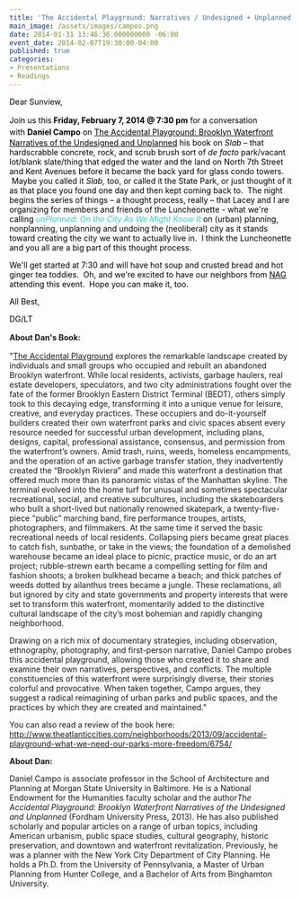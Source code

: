 ```yaml
---
title: 'The Accidental Playground: Narratives / Undesigned + Unplanned'
main_image: /assets/images/campos.png
date: 2014-01-31 13:46:36.000000000 -06:00
event_date: 2014-02-07T19:30:00-04:00
published: true
categories:
- Presentations
- Readings
---
```

<p><span style="color: #000000;">Dear Sunview,</span></p>
<p><span style="color: #000000;"><span style="line-height: 1.5em;">Join us this<strong> Friday, February 7, 2014 @ 7:30 pm</strong> for a conversation with <strong>Daniel Campo</strong> on </span><span style="text-decoration: underline;"><a href="http://www.amazon.com/Accidental-Playground-Waterfront-Narratives-Undesigned/dp/0823251861/ref=sr_1_1?s=books&amp;ie=UTF8&amp;qid=1391097916&amp;sr=1-1"><span style="color: #000000; text-decoration: underline;">The Accidental Playground: Brooklyn Waterfront Narratives of the Undesigned and Unplanned</span></a></span> his book on <em>Slab</em> – that hardscrabble concrete, rock, and scrub brush sort of <i>de facto</i> park/vacant lot/blank slate/thing that edged the water and the land on North 7th Street and Kent Avenues before it became the back yard for glass condo towers.  Maybe you called it <em>Slab, </em>too, or called it the State Park, or just thought of it as that place you found one day and then kept coming back to.  The night begins the series of things – a thought process, really – that Lacey and I are organizing for members and friends of the Luncheonette - what we're calling<em><span style="color: #33cccc;"> unPlanned: On the City As We Might Know It</span> </em>on (urban) planning, nonplanning, unplanning and undoing the (neoliberal) city as it stands toward creating the city we want to actually live in.  I think the Luncheonette and you all are a big part of this thought process.</span></p>
<p><span style="color: #000000;">We'll get started at 7:30 and will have hot soup and crusted bread and hot ginger tea toddies.  Oh, and we're excited to have our neighbors from <a href="http://nag-brooklyn.org/"><span style="color: #000000;">NAG</span></a> attending this event.  Hope you can make it, too.</span></p>
<p><span style="color: #000000;">All Best,</span></p>
<p><span style="color: #000000;">DG/LT</span></p>
<p><strong><span style="line-height: 1.5em;">About Dan's Book:</span></strong></p>
<p>"<a href="http://fordhampress.com/index.php/the-accidenta-payground-paperback.html">The Accidental Playground</a> explores the remarkable landscape created by individuals and small groups who occupied and rebuilt an abandoned Brooklyn waterfront. While local residents, activists, garbage haulers, real estate developers, speculators, and two city administrations fought over the fate of the former Brooklyn Eastern District Terminal (BEDT), others simply took to this decaying edge, transforming it into a unique venue for leisure, creative, and everyday practices. These occupiers and do-it-yourself builders created their own waterfront parks and civic spaces absent every resource needed for successful urban development, including plans, designs, capital, professional assistance, consensus, and permission from the waterfront’s owners. Amid trash, ruins, weeds, homeless encampments, and the operation of an active garbage transfer station, they inadvertently created the “Brooklyn Riviera” and made this waterfront a destination that offered much more than its panoramic vistas of the Manhattan skyline. The terminal evolved into the home turf for unusual and sometimes spectacular recreational, social, and creative subcultures, including the skateboarders who built a short-lived but nationally renowned skatepark, a twenty-five-piece “public” marching band, fire performance troupes, artists, photographers, and filmmakers. At the same time it served the basic recreational needs of local residents. Collapsing piers became great places to catch fish, sunbathe, or take in the views; the foundation of a demolished warehouse became an ideal place to picnic, practice music, or do an art project; rubble-strewn earth became a compelling setting for film and fashion shoots; a broken bulkhead became a beach; and thick patches of weeds dotted by ailanthus trees became a jungle. These reclamations, all but ignored by city and state governments and property interests that were set to transform this waterfront, momentarily added to the distinctive cultural landscape of the city’s most bohemian and rapidly changing neighborhood.</p>
<p>Drawing on a rich mix of documentary strategies, including observation, ethnography, photography, and first-person narrative, Daniel Campo probes this accidental playground, allowing those who created it to share and examine their own narratives, perspectives, and conflicts. The multiple constituencies of this waterfront were surprisingly diverse, their stories colorful and provocative. When taken together, Campo argues, they suggest a radical reimagining of urban parks and public spaces, and the practices by which they are created and maintained."</p>
<p>You can also read a review of the book here:<br />
<a href="http://www.theatlanticcities.com/neighborhoods/2013/09/accidental-playground-what-we-need-our-parks-more-freedom/6754/">http://www.theatlanticcities.com/neighborhoods/2013/09/accidental-playground-what-we-need-our-parks-more-freedom/6754/</a></p>
<p><strong>About Dan:</strong></p>
<p>Daniel Campo is associate professor in the School of Architecture and Planning at Morgan State University in Baltimore. He is a National Endowment for the Humanities faculty scholar and the author<i>The Accidental Playground: Brooklyn Waterfront Narratives of the Undesigned and Unplanned </i>(Fordham University Press, 2013). He has also published scholarly and popular articles on a range of urban topics, including American urbanism, public space studies, cultural geography, historic preservation, and downtown and waterfront revitalization. Previously, he was a planner with the New York City Department of City Planning. He holds a Ph.D. from the University of Pennsylvania, a Master of Urban Planning from Hunter College, and a Bachelor of Arts from Binghamton University.</p>
<p>&nbsp;</p>
<p>&nbsp;</p>
